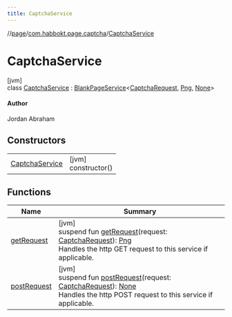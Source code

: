 ```yaml
---
title: CaptchaService
---
```

//[page](../../../index.html)/[com.habbokt.page.captcha](../index.html)/[CaptchaService](index.html)



# CaptchaService



[jvm]\
class [CaptchaService](index.html) : [BlankPageService](../../com.habbokt.page/-blank-page-service/index.html)&lt;[CaptchaRequest](../-captcha-request/index.html), [Png](../../com.habbokt.page/-png/index.html), [None](../../com.habbokt.page/-none/index.html)&gt; 

#### Author



Jordan Abraham



## Constructors


| | |
|---|---|
| [CaptchaService](-captcha-service.html) | [jvm]<br>constructor() |


## Functions


| Name | Summary |
|---|---|
| [getRequest](index.html#-361857825%2FFunctions%2F317194267) | [jvm]<br>suspend fun [getRequest](index.html#-361857825%2FFunctions%2F317194267)(request: [CaptchaRequest](../-captcha-request/index.html)): [Png](../../com.habbokt.page/-png/index.html)<br>Handles the http GET request to this service if applicable. |
| [postRequest](index.html#2102932315%2FFunctions%2F317194267) | [jvm]<br>suspend fun [postRequest](index.html#2102932315%2FFunctions%2F317194267)(request: [CaptchaRequest](../-captcha-request/index.html)): [None](../../com.habbokt.page/-none/index.html)<br>Handles the http POST request to this service if applicable. |

